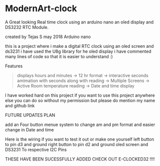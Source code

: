 # ModernArt-clock
A Great looking
Real time clock  using an arduino nano an oled display and DS3232 RTC Module.

created by Tejas S may 2018 Arduino nano

 this is a project where i make a digital RTC clock using an oled screen and ds3231 
i have used the U8g library for he oled display
i have commented many lines of code so that it is easier to understand :)

Features
> displays hours and minutes
-> 12 hr format
-> interactive seconds amimation with seconds along with reading
-> Multiple Screens
-> Active Room temperature reading
-> Date and time display

 I have worked hard on this project if you want to use this project anywhere else you can do so without my permission but 
 please do mention my name and github link


FUTURE UPDATES PLAN
  
 add an Four button menue system to change am and pm format and easier change in Date and time


Here is the wiring if you want to test it out or make one yourself
left button to pin d3 and ground
right button to pin d2 and ground
 oled screen and DS3231 To respective I2C Pins

THESE HAVE BEEN SUCESSFULLY ADDED CHECK OUT E-CLOCKED32 !!!!
